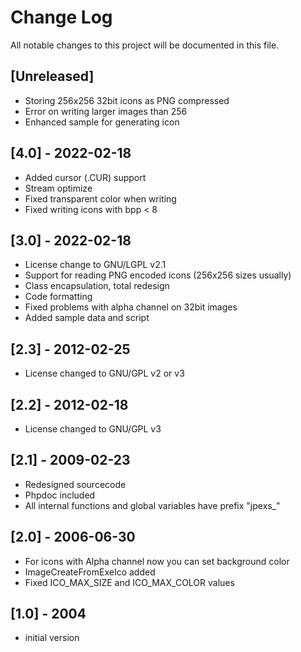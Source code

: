 # Change Log
All notable changes to this project will be documented in this file.

## [Unreleased]
 - Storing 256x256 32bit icons as PNG compressed
 - Error on writing larger images than 256
 - Enhanced sample for generating icon

## [4.0] - 2022-02-18
 - Added cursor (.CUR) support
 - Stream optimize
 - Fixed transparent color when writing
 - Fixed writing icons with bpp < 8

## [3.0] - 2022-02-18
 - License change to GNU/LGPL v2.1
 - Support for reading PNG encoded icons (256x256 sizes usually)
 - Class encapsulation, total redesign
 - Code formatting
 - Fixed problems with alpha channel on 32bit images
 - Added sample data and script

## [2.3] - 2012-02-25
 - License changed to GNU/GPL v2 or v3

## [2.2] - 2012-02-18
 - License changed to GNU/GPL v3

## [2.1] - 2009-02-23
  - Redesigned sourcecode
  - Phpdoc included
  - All internal functions and global variables have prefix "jpexs_"

## [2.0] - 2006-06-30
 - For icons with Alpha channel now you can set background color
 - ImageCreateFromExeIco added
 - Fixed ICO_MAX_SIZE and ICO_MAX_COLOR values

## [1.0] - 2004
 - initial version
